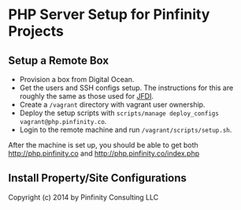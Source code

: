 # PHP Server Setup for Pinfinity Projects

## Setup a Remote Box
- Provision a box from Digital Ocean.
- Get the users and SSH configs setup. The instructions for this are roughly the same as those used for [JFDI](https://github.com/FireworksProject/jfdi/blob/master/docs/create-remotebox.md).
- Create a `/vagrant` directory with vagrant user ownership.
- Deploy the setup scripts with `scripts/manage deploy_configs vagrant@php.pinfinity.co`.
- Login to the remote machine and run `/vagrant/scripts/setup.sh`.

After the machine is set up, you should be able to get both http://php.pinfinity.co and http://php.pinfinity.co/index.php

## Install Property/Site Configurations


Copyright (c) 2014 by Pinfinity Consulting LLC